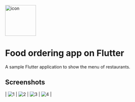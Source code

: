 <img src="android/app/src/main/res/mipmap-xxxhdpi/ic_launcher.png" alt="icon" width="100"/>

# Food ordering app on Flutter

A sample Flutter application to show the menu of restaurants.

## Screenshots

| ![1](screenshots/ss_profile.png) | ![2](screenshots/ss_delivery.png)
| ![3](screenshots/ss_dining.png) | ![4](screenshots/ss_login.png) | 

